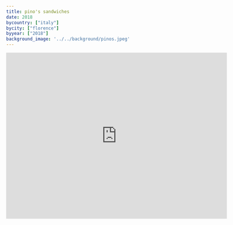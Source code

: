 ```yaml
---
title: pino's sandwiches
date: 2018
bycountry: ["italy"]
bycity: ["florence"]
byyear: ["2018"]
background_image: '../../background/pinos.jpeg'
---
```


<iframe src="https://www.google.com/maps/embed?pb=!1m14!1m8!1m3!1d2881.0394797921867!2d11.259882!3d43.7720393!3m2!1i1024!2i768!4f13.1!3m3!1m2!1s0x132a5406432033cb%3A0x14df15cc49b4335!2sPino&#39;s%20Sandwiches%20-%20Salumeria%20Verdi!5e0!3m2!1sen!2sus!4v1702063506765!5m2!1sen!2sus" width="600" height="450" style="border:0;" allowfullscreen="" loading="lazy" referrerpolicy="no-referrer-when-downgrade"></iframe>